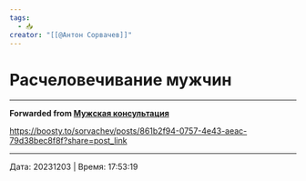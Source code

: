 ```yaml
---
tags:
  - 📥
creator: "[[@Антон Сорвачев]]"
---
```


# Расчеловечивание мужчин



***

**Forwarded from [Мужская консультация](https://t.me/c/1432284360/13731)**

https://boosty.to/sorvachev/posts/861b2f94-0757-4e43-aeac-79d38bec8f8f?share=post_link

---

Дата: 20231203 | Время: 17:53:19
